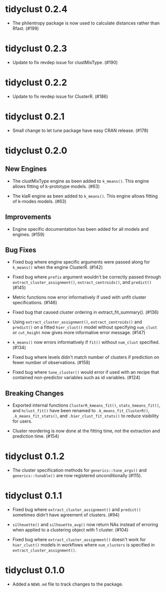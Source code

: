 # tidyclust 0.2.4

* The philentropy package is now used to calculate distances rather than Rfast. (#199)

# tidyclust 0.2.3

* Update to fix revdep issue for clustMixType. (#190)

# tidyclust 0.2.2

* Update to fix revdep issue for ClusterR. (#186)

# tidyclust 0.2.1

* Small change to let tune package have easy CRAN release. (#178)

# tidyclust 0.2.0

## New Engines

* The clustMixType engine as been added to `k_means()`. This engine allows fitting of k-prototype models. (#63)

* The klaR engine as been added to `k_means()`. This engine allows fitting of k-modes models. (#63)

## Improvements

* Engine specific documentation has been added for all models and engines. (#159)

## Bug Fixes

* Fixed bug where engine specific arguments were passed along for `k_means()` when the engine ClusterR. (#142)

* Fixed bug where `prefix` argument wouldn't be correctly passed through `extract_cluster_assignment()`, `extract_centroids()`, and `predict()` (#145)

* Metric functions now error informatively if used with unfit cluster specifications. (#146)

* Fixed bug that caused cluster ordering in extract_fit_summary(). (#136)

* Using `extract_cluster_assignment()`, `extract_centroids()` and `predict()` on a fitted `hier_clust()` model without specifying `num_clust` or `cut_height` now gives more informative error message. (#147)

* `k_means()` now errors informatively if `fit()` without `num_clust` specified. (#134)

* Fixed bug where levels didn't match number of clusters if prediction on fewer number of observations. (#158)

* Fixed bug where `tune_cluster()` would error if used with an recipe that contained non-predictor variables such as id variables. (#124)

## Breaking Changes

* Exported internal functions `ClusterR_kmeans_fit()`, `stats_kmeans_fit()`, and `hclust_fit()` have been renamed to `.k_means_fit_ClusterR()`, `.k_means_fit_stats()`, and `.hier_clust_fit_stats()` to reduce visibility for users. 

* Cluster reordering is now done at the fitting time, not the extraction and prediction time. (#154)

# tidyclust 0.1.2

* The cluster specification methods for `generics::tune_args()` and `generics::tunable()` are now registered unconditionally (#115).

# tidyclust 0.1.1

* Fixed bug where `extract_cluster_assignment()` and `predict()` sometimes didn't have agreement of clusters. (#94)

* `silhouette()` and `silhouette_avg()` now return NAs instead of erroring when applied to a clustering object with 1 cluster. (#104)

* Fixed bug where `extract_cluster_assignment()` doesn't work for `hier_clust()` models in workflows where `num_clusters` is specified in `extract_cluster_assignment()`.

# tidyclust 0.1.0

* Added a `NEWS.md` file to track changes to the package.
